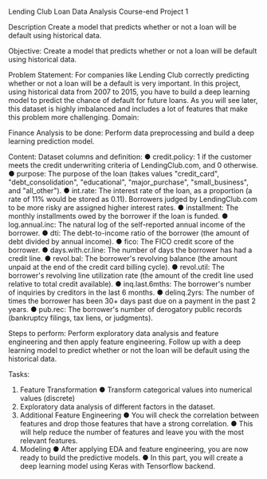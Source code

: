 Lending Club Loan Data Analysis
Course-end Project 1

Description
Create a model that predicts whether or not a loan will be default using historical data.

Objective: Create a model that predicts whether or not a loan will be default using
historical data.

Problem Statement:
For companies like Lending Club correctly predicting whether or not a loan will be a default is very important. In this project, using historical data from 2007 to 2015, you have to build a deep learning model to predict the chance of default for future loans. As you will see later, this dataset is highly imbalanced and includes a lot of features that make this problem more challenging. Domain: 

Finance Analysis to be done: Perform data preprocessing and build a deep learning prediction model.

Content:
Dataset columns and definition:
● credit.policy: 1 if the customer meets the credit underwriting criteria of LendingClub.com, and 0 otherwise.
● purpose: The purpose of the loan (takes values "credit_card", "debt_consolidation", "educational", "major_purchase", "small_business", and "all_other").
● int.rate: The interest rate of the loan, as a proportion (a rate of 11% would be stored as 0.11). Borrowers judged by LendingClub.com to be more risky are assigned higher interest rates.
● installment: The monthly installments owed by the borrower if the loan is funded.
● log.annual.inc: The natural log of the self-reported annual income of the borrower.
● dti: The debt-to-income ratio of the borrower (the amount of debt divided by annual income).
● fico: The FICO credit score of the borrower.
● days.with.cr.line: The number of days the borrower has had a credit line.
● revol.bal: The borrower's revolving balance (the amount unpaid at the end of the credit card billing cycle).
● revol.util: The borrower's revolving line utilization rate (the amount of the credit line used relative to total credit available).
● inq.last.6mths: The borrower's number of inquiries by creditors in the last 6 months.
● delinq.2yrs: The number of times the borrower has been 30+ days past due on a payment in the past 2 years.
● pub.rec: The borrower's number of derogatory public records (bankruptcy filings, tax liens, or judgments).

Steps to perform:
Perform exploratory data analysis and feature engineering and then apply feature engineering. Follow up with a deep learning model to predict whether or not the loan will be default using the historical data.

Tasks:
1. Feature Transformation
● Transform categorical values into numerical values (discrete)
2. Exploratory data analysis of different factors in the dataset.
3. Additional Feature Engineering
● You will check the correlation between features and drop those features that have a strong correlation.
● This will help reduce the number of features and leave you with the most relevant features.
4. Modeling
● After applying EDA and feature engineering, you are now ready to build the predictive models.
● In this part, you will create a deep learning model using Keras with Tensorflow backend.